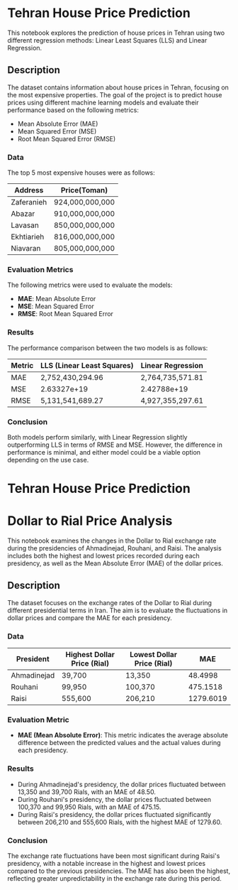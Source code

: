# Tehran House Price Prediction

This notebook explores the prediction of house prices in Tehran using two different regression methods: Linear Least Squares (LLS) and Linear Regression.

## Description

The dataset contains information about house prices in Tehran, focusing on the most expensive properties. The goal of the project is to predict house prices using different machine learning models and evaluate their performance based on the following metrics:
- Mean Absolute Error (MAE)
- Mean Squared Error (MSE)
- Root Mean Squared Error (RMSE)

### Data
The top 5 most expensive houses were as follows:

| Address        | Price(Toman)              |
|----------------|--------------------|
| Zaferanieh| 924,000,000,000    |
| Abazar    | 910,000,000,000    |
| Lavasan    | 850,000,000,000    |
| Ekhtiarieh | 816,000,000,000    |
| Niavaran  | 805,000,000,000    |

### Evaluation Metrics
The following metrics were used to evaluate the models:
- **MAE**: Mean Absolute Error
- **MSE**: Mean Squared Error
- **RMSE**: Root Mean Squared Error

### Results

The performance comparison between the two models is as follows:

| Metric  | LLS (Linear Least Squares) | Linear Regression |
|---------|----------------------------|-------------------|
| MAE     | 2,752,430,294.96            | 2,764,735,571.81  |
| MSE     | 2.63327e+19                 | 2.42788e+19       |
| RMSE    | 5,131,541,689.27            | 4,927,355,297.61  |

### Conclusion
Both models perform similarly, with Linear Regression slightly outperforming LLS in terms of RMSE and MSE. However, the difference in performance is minimal, and either model could be a viable option depending on the use case.

# Tehran House Price Prediction
# Dollar to Rial Price Analysis

This notebook examines the changes in the Dollar to Rial exchange rate during the presidencies of Ahmadinejad, Rouhani, and Raisi. The analysis includes both the highest and lowest prices recorded during each presidency, as well as the Mean Absolute Error (MAE) of the dollar prices.

## Description

The dataset focuses on the exchange rates of the Dollar to Rial during different presidential terms in Iran. The aim is to evaluate the fluctuations in dollar prices and compare the MAE for each presidency.

### Data

| President     | Highest Dollar Price (Rial) | Lowest Dollar Price (Rial) | MAE        |
|---------------|-----------------------------|----------------------------|------------|
| Ahmadinejad   | 39,700                       | 13,350                      | 48.4998    |
| Rouhani       | 99,950                       | 100,370                     | 475.1518   |
| Raisi         | 555,600                      | 206,210                     | 1279.6019  |

### Evaluation Metric

- **MAE (Mean Absolute Error)**: This metric indicates the average absolute difference between the predicted values and the actual values during each presidency.

### Results

- During Ahmadinejad's presidency, the dollar prices fluctuated between 13,350 and 39,700 Rials, with an MAE of 48.50.
- During Rouhani's presidency, the dollar prices fluctuated between 100,370 and 99,950 Rials, with an MAE of 475.15.
- During Raisi's presidency, the dollar prices fluctuated significantly between 206,210 and 555,600 Rials, with the highest MAE of 1279.60.

### Conclusion

The exchange rate fluctuations have been most significant during Raisi's presidency, with a notable increase in the highest and lowest prices compared to the previous presidencies. The MAE has also been the highest, reflecting greater unpredictability in the exchange rate during this period.
